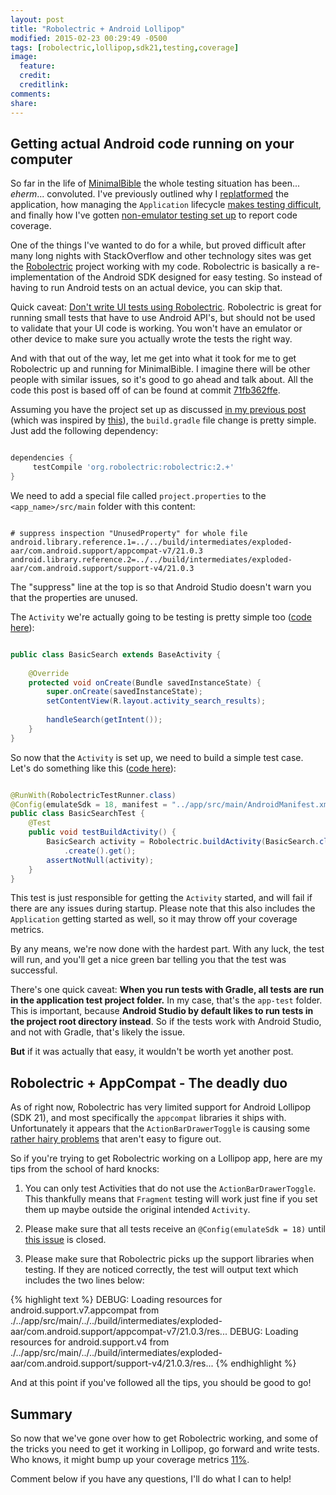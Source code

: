 ```yaml
---
layout: post
title: "Robolectric + Android Lollipop"
modified: 2015-02-23 00:29:49 -0500
tags: [robolectric,lollipop,sdk21,testing,coverage]
image:
  feature: 
  credit: 
  creditlink: 
comments: 
share: 
---
```


Getting actual Android code running on your computer
----------------------------------------------------

So far in the life of [MinimalBible](0) the
whole testing situation has been... *eherm*... convoluted. I've previously outlined why
I [replatformed](1) the application, how managing the `Application` lifecycle [makes testing
difficult](2), and finally how I've gotten [non-emulator testing set up](3) to report code coverage.

One of the things I've wanted to do for a while, but proved difficult after many long nights with
StackOverflow and other technology sites was get the [Robolectric](4) project working with my code.
Robolectric is basically a re-implementation of the Android SDK designed for easy testing. So instead
of having to run Android tests on an actual device, you can skip that.

Quick caveat: [Don't write UI tests using Robolectric](5). Robolectric is great for running small tests
that have to use Android API's, but should not be used to validate that your UI code is working. You won't
have an emulator or other device to make sure you actually wrote the tests the right way.

And with that out of the way, let me get into what it took for me to get Robolectric up and running for MinimalBible.
I imagine there will be other people with similar issues, so it's good to go ahead and talk about. All the code
this post is based off of can be found at commit [71fb362ffe](6).

Assuming you have the project set up as discussed [in my previous post](3) (which was inspired by [this](7)),
the `build.gradle` file change is pretty simple. Just add the following dependency:

```groovy

dependencies {
     testCompile 'org.robolectric:robolectric:2.+'
}
```
    
We need to add a special file called `project.properties` to the `<app_name>/src/main` folder with this content:

```

# suppress inspection "UnusedProperty" for whole file
android.library.reference.1=../../build/intermediates/exploded-aar/com.android.support/appcompat-v7/21.0.3
android.library.reference.2=../../build/intermediates/exploded-aar/com.android.support/support-v4/21.0.3

```

The "suppress" line at the top is so that Android Studio doesn't warn you that the properties are unused.
    
The `Activity` we're actually going to be testing is pretty simple too ([code here](8)):

```java

public class BasicSearch extends BaseActivity {
    
    @Override
    protected void onCreate(Bundle savedInstanceState) {
        super.onCreate(savedInstanceState);
        setContentView(R.layout.activity_search_results);
       
        handleSearch(getIntent());
    }
}
```
    
So now that the `Activity` is set up, we need to build a simple test case. Let's do something like this ([code here](9)):

```java

@RunWith(RobolectricTestRunner.class)
@Config(emulateSdk = 18, manifest = "../app/src/main/AndroidManifest.xml")
public class BasicSearchTest {
    @Test
    public void testBuildActivity() {
        BasicSearch activity = Robolectric.buildActivity(BasicSearch.class)
            .create().get();
        assertNotNull(activity);
    }
}
```
    
This test is just responsible for getting the `Activity` started, and will fail if there are any issues during startup.
Please note that this also includes the `Application` getting started as well,
so it may throw off your coverage metrics.

By any means, we're now done with the hardest part. With any luck, the test will run, and you'll get a nice green bar
telling you that the test was successful.

There's one quick caveat: **When you run tests with Gradle, all tests are run in the application test project folder.**
In my case, that's the `app-test` folder. This is important, because **Android Studio by default likes to run tests
in the project root directory instead**. So if the tests work with Android Studio, and not with Gradle,
that's likely the issue.

**But** if it was actually that easy, it wouldn't be worth yet another post.

Robolectric + AppCompat - The deadly duo
----------------------------------------

As of right now, Robolectric has very limited support for Android Lollipop (SDK 21), and most specifically the
`appcompat` libraries it ships with. Unfortunately it appears that the `ActionBarDrawerToggle` is causing some
[rather hairy problems](10) that aren't easy to figure out.

So if you're trying to get Robolectric working on a Lollipop app, here are my tips from the school of hard knocks:

1. You can only test Activities that do not use the `ActionBarDrawerToggle`. This thankfully means that `Fragment`
testing will work just fine if you set them up maybe outside the original intended `Activity`.

2. Please make sure that all tests receive an `@Config(emulateSdk = 18)` until [this issue](11) is closed.

3. Please make sure that Robolectric picks up the support libraries when testing. If they are noticed correctly,
the test will output text which includes the two lines below:

{% highlight text %}
DEBUG: Loading resources for android.support.v7.appcompat from ./../app/src/main/../../build/intermediates/exploded-aar/com.android.support/appcompat-v7/21.0.3/res...
DEBUG: Loading resources for android.support.v4 from ./../app/src/main/../../build/intermediates/exploded-aar/com.android.support/support-v4/21.0.3/res... 
{% endhighlight %}

And at this point if you've followed all the tips, you should be good to go!

Summary
-------

So now that we've gone over how to get Robolectric working, and some of the tricks you need to get it working in
Lollipop, go forward and write tests. Who knows, it might bump up your coverage metrics [11%](12).

Comment below if you have any questions, I'll do what I can to help!

[0]: https://github.com/MinimalBible/MinimalBible
[1]: http://minimalbible.github.io//replatform-retrospective/
[2]: http://minimalbible.github.io//testing-with-dagger/
[3]: http://minimalbible.github.io//android-and-jacoco/
[4]: http://robolectric.org/
[5]: https://github.com/futurice/android-best-practices#use-robolectric-for-unit-tests-robotium-for-connected-ui-tests
[6]: https://github.com/MinimalBible/MinimalBible/commit/71fb362ffea4d7c7abfc8a7615e7db216be50e4e
[7]: http://blog.blundell-apps.com/android-gradle-app-with-jvm-junit-tests/
[8]: https://github.com/MinimalBible/MinimalBible/blob/71fb362ffea4d7c7abfc8a7615e7db216be50e4e/app/src/main/java/org/bspeice/minimalbible/activity/search/BasicSearch.java
[9]: https://github.com/MinimalBible/MinimalBible/blob/71fb362ffea4d7c7abfc8a7615e7db216be50e4e/app-test/src/test/java/org/bspeice/minimalbible/activity/search/BasicSearchTest.java
[10]: https://github.com/robolectric/robolectric/issues/1424
[11]: https://github.com/robolectric/robolectric/issues/1446
[12]: https://coveralls.io/builds/1946159
